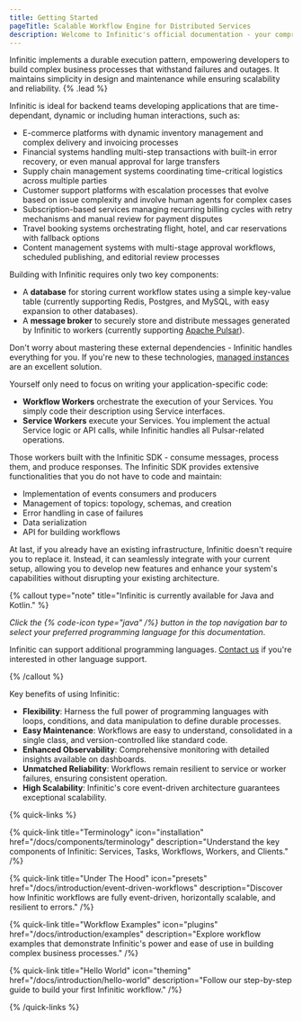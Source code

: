 ```yaml
---
title: Getting Started
pageTitle: Scalable Workflow Engine for Distributed Services
description: Welcome to Infinitic's official documentation - your comprehensive guide to mastering our scalable workflow engine for distributed services. Dive into detailed tutorials, explore in-depth concepts, and discover practical examples to leverage Infinitic effectively in your Java or Kotlin projects. Whether you're orchestrating microservices, managing data pipelines, or implementing complex business processes, our documentation provides the tools and insights you need for success. Start enhancing your distributed systems with Infinitic's robust, scalable, and resilient framework today.
---
```


Infinitic implements a durable execution pattern, empowering developers to build complex business processes that withstand failures and outages. It maintains simplicity in design and maintenance while ensuring scalability and reliability.  {% .lead %}

Infinitic is ideal for backend teams developing applications that are time-dependant, dynamic or including human interactions, such as:

* E-commerce platforms with dynamic inventory management and complex delivery and invoicing processes
* Financial systems handling multi-step transactions with built-in error recovery, or even manual approval for large transfers
* Supply chain management systems coordinating time-critical logistics across multiple parties
* Customer support platforms with escalation processes that evolve based on issue complexity and involve human agents for complex cases
* Subscription-based services managing recurring billing cycles with retry mechanisms and manual review for payment disputes
* Travel booking systems orchestrating flight, hotel, and car reservations with fallback options
* Content management systems with multi-stage approval workflows, scheduled publishing, and editorial review processes

Building with Infinitic requires only two key components:
- A **database** for storing current workflow states using a simple key-value table (currently supporting Redis, Postgres, and MySQL, with easy expansion to other databases).
- A **message broker** to securely store and distribute messages generated by Infinitic to workers (currently supporting [Apache Pulsar](https://pulsar.apache.org/)).

Don't worry about mastering these external dependencies - Infinitic handles everything for you. If you're new to these technologies, [managed instances](/docs/references/pulsar#using-infinitic-with-third-party-providers) are an excellent solution. 

Yourself only need to focus on writing your application-specific code:
   - **Workflow Workers** orchestrate the execution of your Services. You simply code their description using Service interfaces.
   - **Service Workers** execute your Services. You implement the actual Service logic or API calls, while Infinitic handles all Pulsar-related operations.

Those workers built with the Infinitic SDK - consume messages, process them, and produce responses. The Infinitic SDK provides extensive functionalities that you do not have to code and maintain:
- Implementation of events consumers and producers
- Management of topics: topology, schemas, and creation 
- Error handling in case of failures
- Data serialization
- API for building workflows


At last, if you already have an existing infrastructure, Infinitic doesn't require you to replace it. Instead, it can seamlessly integrate with your current setup, allowing you to develop new features and enhance your system's capabilities without disrupting your existing architecture.


{% callout type="note" title="Infinitic is currently available for Java and Kotlin." %}

*Click the {% code-icon type="java" /%} button in the top navigation bar to select your preferred programming language for this documentation*.

Infinitic can support additional programming languages. [Contact us](/docs/community/contact) if you're interested in other language support.

{% /callout  %}

Key benefits of using Infinitic:

* **Flexibility**: Harness the full power of programming languages with loops, conditions, and data manipulation to define durable processes.
* **Easy Maintenance**: Workflows are easy to understand, consolidated in a single class, and version-controlled like standard code.
* **Enhanced Observability**: Comprehensive monitoring with detailed insights available on dashboards.
* **Unmatched Reliability**: Workflows remain resilient to service or worker failures, ensuring consistent operation.
* **High Scalability**: Infinitic's core event-driven architecture guarantees exceptional scalability.

{% quick-links %}

{% quick-link title="Terminology" icon="installation" href="/docs/components/terminology" description="Understand the key components of Infinitic: Services, Tasks, Workflows, Workers, and Clients." /%}

{% quick-link title="Under The Hood" icon="presets" href="/docs/introduction/event-driven-workflows" description="Discover how Infinitic workflows are fully event-driven, horizontally scalable, and resilient to errors." /%}

{% quick-link title="Workflow Examples" icon="plugins" href="/docs/introduction/examples" description="Explore workflow examples that demonstrate Infinitic's power and ease of use in building complex business processes." /%}

{% quick-link title="Hello World" icon="theming" href="/docs/introduction/hello-world" description="Follow our step-by-step guide to build your first Infinitic workflow." /%}

{% /quick-links %}
